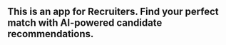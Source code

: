 ## This is an app for Recruiters. Find your perfect match with AI-powered candidate recommendations.